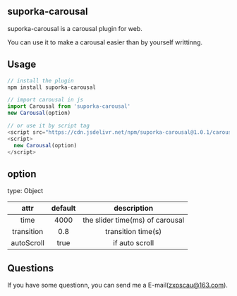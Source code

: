 ## suporka-carousal

suporka-carousal is a carousal plugin for web.

You can use it to make a carousal easier than by yourself writtinng.

## Usage
```js
// install the plugin
npm install suporka-carousal

```

```js
// import carousal in js
import Carousal from 'suporka-carousal'
new Carousal(option)

// or use it by script tag
<script src="https://cdn.jsdelivr.net/npm/suporka-carousal@1.0.1/carousal.js"></script>
<script>
  new Carousal(option)
</script>
```

## option

type: Object

| attr        | default    |  description  |
| :----:   | :----:   | :----: |
| time        | 4000     |   the slider time(ms)  of carousal|
| transition        | 0.8      |   transition time(s)    |
| autoScroll        | true     |   if auto scroll    |

## Questions

If you have some questionn, you can send me a E-mail(zxpscau@163.com).